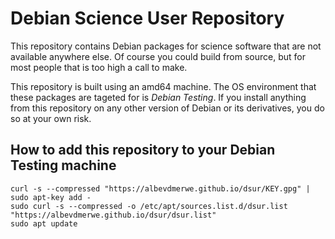 # Debian Science User Repository

This repository contains Debian packages for science software that are not available anywhere else. Of course you could build from source, but for most people that is too high a call to make.

This repository is built using an amd64 machine. The OS environment that these packages are tageted for is *Debian Testing*. If you install anything from this repository on any other version of Debian or its derivatives, you do so at your own risk.

## How to add this repository to your Debian Testing machine

```
curl -s --compressed "https://albevdmerwe.github.io/dsur/KEY.gpg" | sudo apt-key add -
sudo curl -s --compressed -o /etc/apt/sources.list.d/dsur.list "https://albevdmerwe.github.io/dsur/dsur.list"
sudo apt update
```
